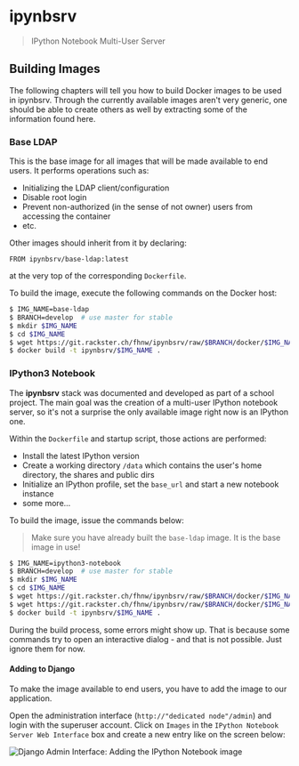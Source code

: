 # ipynbsrv

> IPython Notebook Multi-User Server

## Building Images

The following chapters will tell you how to build Docker images to be used in ipynbsrv. Through the currently available images aren't very generic, one should be able to create others as well by extracting some of the information found here.

### Base LDAP

This is the base image for all images that will be made available to end users. It performs operations such as:

- Initializing the LDAP client/configuration
- Disable root login
- Prevent non-authorized (in the sense of not owner) users from accessing the container
- etc.

Other images should inherit from it by declaring:

    FROM ipynbsrv/base-ldap:latest

at the very top of the corresponding `Dockerfile`.

To build the image, execute the following commands on the Docker host:

```bash
$ IMG_NAME=base-ldap
$ BRANCH=develop  # use master for stable
$ mkdir $IMG_NAME
$ cd $IMG_NAME
$ wget https://git.rackster.ch/fhnw/ipynbsrv/raw/$BRANCH/docker/$IMG_NAME/Dockerfile
$ docker build -t ipynbsrv/$IMG_NAME .
```

### IPython3 Notebook

The **ipynbsrv** stack was documented and developed as part of a school project. The main goal was the creation of a multi-user IPython notebook server, so it's not a surprise the only available image right now is an IPython one.

Within the `Dockerfile` and startup script, those actions are performed:

- Install the latest IPython version
- Create a working directory `/data` which contains the user's home directory, the shares and public dirs
- Initialize an IPython profile, set the `base_url` and start a new notebook instance
- some more...

To build the image, issue the commands below:

> Make sure you have already built the `base-ldap` image. It is the base image in use!

```bash
$ IMG_NAME=ipython3-notebook
$ BRANCH=develop  # use master for stable
$ mkdir $IMG_NAME
$ cd $IMG_NAME
$ wget https://git.rackster.ch/fhnw/ipynbsrv/raw/$BRANCH/docker/$IMG_NAME/Dockerfile
$ wget https://git.rackster.ch/fhnw/ipynbsrv/raw/$BRANCH/docker/$IMG_NAME/$IMG_NAME.bin
$ docker build -t ipynbsrv/$IMG_NAME .
```

During the build process, some errors might show up. That is because some commands try to open an interactive dialog - and that is not possible. Just ignore them for now.

#### Adding to Django

To make the image available to end users, you have to add the image to our application.

Open the administration interface (`http://"dedicated node"/admin`) and login with the superuser account. Click on `Images` in the `IPython Notebook Server Web Interface` box and create a new entry like on the screen below:

![Django Admin Interface: Adding the IPython Notebook image](https://git.rackster.ch/fhnw/ipynbsrv/raw/develop/docs/img/django_add_ipython_image.png)